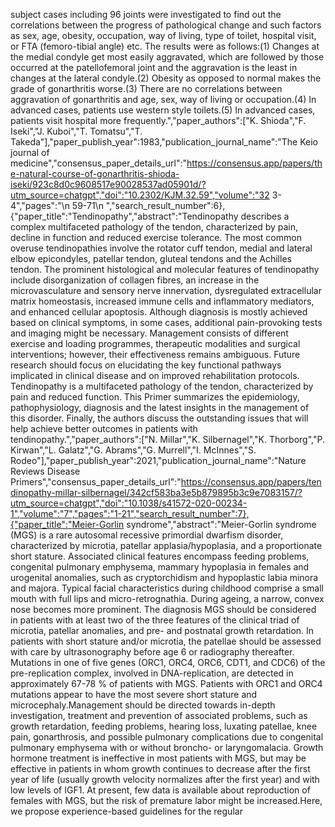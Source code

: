 subject cases including 96 joints were investigated to find out the correlations between the progress of pathological change and such factors as sex, age, obesity, occupation, way of living, type of toilet, hospital visit, or FTA (femoro-tibial angle) etc. The results were as follows:(1) Changes at the medial condyle get most easily aggravated, which are followed by those occurred at the patellofemoral joint and the aggravation is the least in changes at the lateral condyle.(2) Obesity as opposed to normal makes the grade of gonarthritis worse.(3) There are no correlations between aggravation of gonarthritis and age, sex, way of living or occupation.(4) In advanced cases, patients use western style toilets.(5) In advanced cases, patients visit hospital more frequently.","paper_authors":["K. Shioda","F. Iseki","J. Kuboi","T. Tomatsu","T. Takeda"],"paper_publish_year":1983,"publication_journal_name":"The Keio journal of medicine","consensus_paper_details_url":"https://consensus.app/papers/the-natural-course-of-gonarthritis-shioda-iseki/923c8d0c9608517e90028537ad05901d/?utm_source=chatgpt","doi":"10.2302/KJM.32.59","volume":"32 3-4","pages":"\n 59-71\n ","search_result_number":6},{"paper_title":"Tendinopathy","abstract":"Tendinopathy describes a complex multifaceted pathology of the tendon, characterized by pain, decline in function and reduced exercise tolerance. The most common overuse tendinopathies involve the rotator cuff tendon, medial and lateral elbow epicondyles, patellar tendon, gluteal tendons and the Achilles tendon. The prominent histological and molecular features of tendinopathy include disorganization of collagen fibres, an increase in the microvasculature and sensory nerve innervation, dysregulated extracellular matrix homeostasis, increased immune cells and inflammatory mediators, and enhanced cellular apoptosis. Although diagnosis is mostly achieved based on clinical symptoms, in some cases, additional pain-provoking tests and imaging might be necessary. Management consists of different exercise and loading programmes, therapeutic modalities and surgical interventions; however, their effectiveness remains ambiguous. Future research should focus on elucidating the key functional pathways implicated in clinical disease and on improved rehabilitation protocols. Tendinopathy is a multifaceted pathology of the tendon, characterized by pain and reduced function. This Primer summarizes the epidemiology, pathophysiology, diagnosis and the latest insights in the management of this disorder. Finally, the authors discuss the outstanding issues that will help achieve better outcomes in patients with tendinopathy.","paper_authors":["N. Millar","K. Silbernagel","K. Thorborg","P. Kirwan","L. Galatz","G. Abrams","G. Murrell","I. McInnes","S. Rodeo"],"paper_publish_year":2021,"publication_journal_name":"Nature Reviews Disease Primers","consensus_paper_details_url":"https://consensus.app/papers/tendinopathy-millar-silbernagel/342cf583ba3e5b879895b3c9e7083157/?utm_source=chatgpt","doi":"10.1038/s41572-020-00234-1","volume":"7","pages":"1-21","search_result_number":7},{"paper_title":"Meier-Gorlin syndrome","abstract":"Meier-Gorlin syndrome (MGS) is a rare autosomal recessive primordial dwarfism disorder, characterized by microtia, patellar applasia/hypoplasia, and a proportionate short stature. Associated clinical features encompass feeding problems, congenital pulmonary emphysema, mammary hypoplasia in females and urogenital anomalies, such as cryptorchidism and hypoplastic labia minora and majora. Typical facial characteristics during childhood comprise a small mouth with full lips and micro-retrognathia. During ageing, a narrow, convex nose becomes more prominent. The diagnosis MGS should be considered in patients with at least two of the three features of the clinical triad of microtia, patellar anomalies, and pre- and postnatal growth retardation. In patients with short stature and/or microtia, the patellae should be assessed with care by ultrasonography before age 6 or radiography thereafter. Mutations in one of five genes (ORC1, ORC4, ORC6, CDT1, and CDC6) of the pre-replication complex, involved in DNA-replication, are detected in approximately 67-78 % of patients with MGS. Patients with ORC1 and ORC4 mutations appear to have the most severe short stature and microcephaly.Management should be directed towards in-depth investigation, treatment and prevention of associated problems, such as growth retardation, feeding problems, hearing loss, luxating patellae, knee pain, gonarthrosis, and possible pulmonary complications due to congenital pulmonary emphysema with or without broncho- or laryngomalacia. Growth hormone treatment is ineffective in most patients with MGS, but may be effective in patients in whom growth continues to decrease after the first year of life (usually growth velocity normalizes after the first year) and with low levels of IGF1. At present, few data is available about reproduction of females with MGS, but the risk of premature labor might be increased.Here, we propose experience-based guidelines for the regular